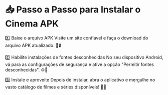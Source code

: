 # 📥 Passo a Passo para Instalar o Cinema APK

1️⃣ Baixe o arquivo APK
Visite um site confiável e faça o download do arquivo APK atualizado. 🔗🔒

2️⃣ Habilite instalações de fontes desconhecidas
No seu dispositivo Android, vá para as configurações de segurança e ative a opção "Permitir fontes desconhecidas". ⚙️📱

3️⃣ Instale e aproveite
Depois de instalar, abra o aplicativo e mergulhe no vasto catálogo de filmes e séries disponíveis! 🎥✅
